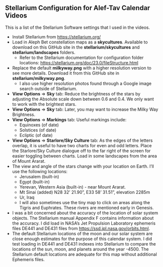 ## Stellarium Configuration for Alef-Tav Calendar Videos
This is a list of the Stellarium Software settings that I used in the videos.

- Install Stellarium from https://stellarium.org/
- Load in Aleph Bet constellation maps as a **skycultures**. Available to download on this GitHub site in the **stellarium/skycultures** and **stellarium/landscapes** folders.
    - Refer to the Stellarium documentation for configuration folder locations: https://stellarium.org/doc/23.0/fileStructure.html
- Replace the default **milkyway.png** with a higher resolution version to see more details. Download it from this GitHub site in **stellarium/milkyway.png**.
    - I also use higher resolution photos found through a Google image search outside of Stellarium.
- **View Options** => **Sky** tab: Reduce the brightness of the stars by adjusting the Absolute scale down between 0.6 and 0.4. We only want to work with the brightest stars.
- **View Options** => **Sky** tab: Later, you may want to increase the Milky Way Brightness.
- **View Options** => **Markings** tab: Useful markings include:
    - Equinoxes (of date)
    - Solstices (of date)
    - Ecliptic (of date)
- **View Options** => **Starlore/Sky Culture** tab: As the edges of the letters overlap, it is useful to have two charts for even and odd letters. Place the Starlore/Sky Culture dialogue off to the far right of the screen for easier toggling between charts.
Load in some landscapes from the area of Mount Ararat.
- The view and angle of the stars change with your location on Earth. I’ll use the following locations:
    - Jerusalem (built-in)
    - Egypt (built-in)
    - Yerevan, Western Asia (built-in) - near Mount Ararat.
    - Mt Sinai (added) N28 32’ 21.90”, E33 58’ 31.51”, elevation 2285m
    - Ur, Iraq
    - I will also sometimes use the tiny map to click on areas along the Tigris and Euphrates. These rivers are mentioned early in Genesis.
- I was a bit concerned about the accuracy of the location of solar system objects. The Stellarium manual Appendix F contains information about the accuracy. I did load in NASA’s Jet Propulsion Laboratory ephemeris files DE441 and DE431 files from https://ssd.jpl.nasa.gov/orbits.html.
- The default Stellarium locations of the moon and our solar system are close enough estimates for the purpose of this calendar system. I did test loading in DE441 and DE431 indexes into Stellarium to compare the locations of the sun, moon, and planets around the year -4500. The Stellarium default locations are adequate for this map without additional Ephemeris files.
